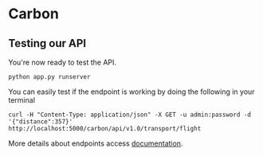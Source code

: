 # Carbon

## Testing our API

You're now ready to test the API.
```
python app.py runserver
```

You can easily test if the endpoint is working by doing the following in your terminal
```
curl -H "Content-Type: application/json" -X GET -u admin:password -d '{"distance":357}' http://localhost:5000/carbon/api/v1.0/transport/flight
```
More details about endpoints access [documentation](http://localhost:5000/apidocs/).
